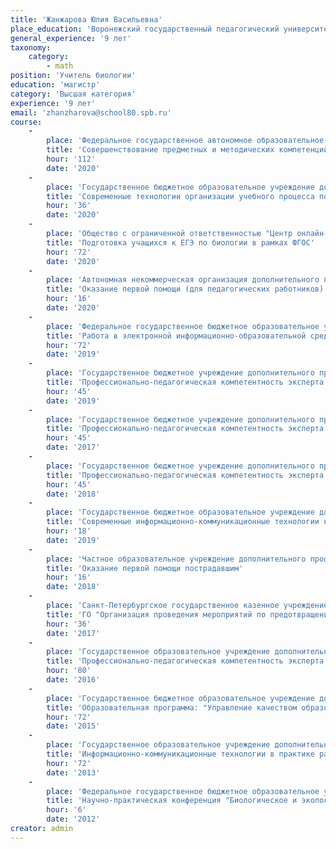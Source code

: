 ```yaml
---
title: 'Жанжарова Юлия Васильевна'
place_education: 'Воронежский государственный педагогический университет, Российский государственный педагогический университет им.А.И.Герцена'
general_experience: '9 лет'
taxonomy:
    category:
        - math
position: 'Учитель биологии'
education: 'магистр'
category: 'Высшая категория'
experience: '9 лет'
email: 'zhanzharova@school80.spb.ru'
course: 
    -
        place: 'Федеральное государственное автономное образовательное учреждение дополнительного профессионального образования "Академия реализации государственной политики и профессионального развития работников образования Министерства просвещения Российской Федерации"'
        title: 'Совершенствование предметных и методических компетенций педагогических работников (в том числе в области формирования функциональной грамотности) в рамках реализации федерального проекта "Учитель будущего"'
        hour: '112'
        date: '2020'
    -
        place: 'Государственное бюджетное образовательное учреждение дополнительного профессионального образования (повышения квалификации) специалистов Санкт-Петербургская академия постдипломного педагогического образования'
        title: 'Современные технологии организации учебного процесса по химии, биологии и экологии на основе системно-деятельностного подхода'
        hour: '36'
        date: '2020'
    -
        place: 'Общество с ограниченной ответственностью "Центр онлайн-обучения Нетология-групп"'
        title: 'Подготовка учащихся к ЕГЭ по биологии в рамках ФГОС'
        hour: '72'
        date: '2020'
    -
        place: 'Автономная некоммерческая организация дополнительного профессионального образования "Учебный центр "Педагогический альянс"'
        title: 'Оказание первой помощи (для педагогических работников)'
        hour: '16'
        date: '2020'
    -
        place: 'Федеральное государственное бюджетное образовательное учреждение высшего профессионального образования «Российский государственный педагогический университет им. А. И. Герцена»'
        title: 'Работа в электронной информационно-образовательной среде образовательной организации'
        hour: '72'
        date: '2019'
    -
        place: 'Государственное бюджетное учреждение дополнительного профессионального образования «Санкт-Петербургский центр оценки качества образования и информационных технологий»'
        title: 'Профессионально-педагогическая компетентность эксперта государственной итоговой аттестации выпускников 9 классов (семинар для экспертов ОГЭ по биологии)'
        hour: '45'
        date: '2019'
    -
        place: 'Государственное бюджетное учреждение дополнительного профессионального образования «Санкт-Петербургский центр оценки качества образования и информационных технологий»'
        title: 'Профессионально-педагогическая компетентность эксперта государственной (итоговой) аттестации выпускников IX классов в новой форме'
        hour: '45'
        date: '2017'
    -
        place: 'Государственное бюджетное учреждение дополнительного профессионального образования «Санкт-Петербургский центр оценки качества образования и информационных технологий»'
        title: 'Профессионально-педагогическая компетентность эксперта государственной (итоговой) аттестации выпускников IX классов в новой форме'
        hour: '45'
        date: '2018'
    -
        place: 'Государственное бюджетное образовательное учреждение дополнительного педагогического профессионального образования Центр повышения квалификации специалистов Петроградского района Санкт-Петербурга "Информационно-методический центр"'
        title: 'Современные информационно-коммуникационные технологии в профессиональной деятельности педагога'
        hour: '18'
        date: '2019'
    -
        place: 'Частное образовательное учреждение дополнительного профессионального образования Образовательный центр охраны труда'
        title: 'Оказание первой помощи пострадавшим'
        hour: '16'
        date: '2018'
    -
        place: 'Санкт-Петербургское государственное казенное учреждение дополнительного профессионального образования "Учебно-методический центр по гражданской обороне и чрезвычайным ситуациям"'
        title: 'ГО "Организация проведения мероприятий по предотвращению и ликвидации чрезвычайных ситуаций" по категории: Члены комиссий по предупреждению и ликвидации чрезвычайных ситуаций и обеспечению пожарной безопасности образовательных организаций.'
        hour: '36'
        date: '2017'
    -
        place: 'Государственное образовательное учреждение дополнительного профессионального образования центр повышения квалификации специалистов Санкт-Петербурга "Региональный центр оценки качества и информационных технологий"'
        title: 'Профессионально-педагогическая компетентность эксперта государственной (итоговой) аттестации выпускников IX классов в новой форме по биологии'
        hour: '80'
        date: '2016'
    -
        place: 'Государственное бюджетное образовательное учреждение дополнительного педагогического профессионального образования Центр повышения квалификации специалистов Петроградского района Санкт-Петербурга "Информационно-методический центр"'
        title: 'Образовательная программа: "Управление качеством образования" Модуль: "Реализация ФГОС в основной школе"'
        hour: '72'
        date: '2015'
    -
        place: 'Государственное образовательное учреждение дополнительного профессионального образования центр повышения квалификации специалистов Санкт-Петербурга "Региональный центр оценки качества и информационных технологий"'
        title: 'Информационно-коммуникационные технологии в практике работы учителя-предметника'
        hour: '72'
        date: '2013'
    -
        place: 'Федеральное государственное бюджетное образовательное учреждение высшего профессионального образования «Российский государственный педагогический университет им. А. И. Герцена»'
        title: 'Научно-практическая конференция "Биологическое и экологическое образование: традиции и инновации"'
        hour: '6'
        date: '2012'
creator: admin
---
```

